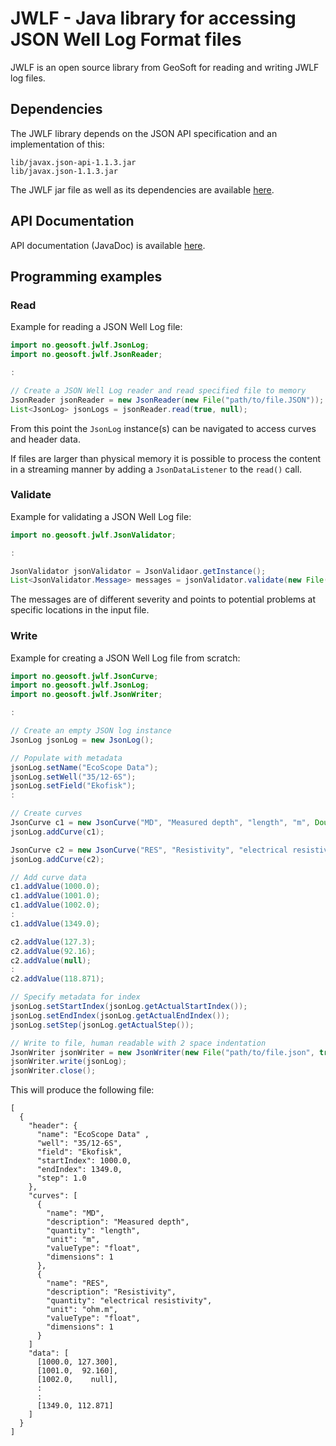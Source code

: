 # JWLF - Java library for accessing JSON Well Log Format files

JWLF is an open source library from GeoSoft for reading and writing JWLF log files.


## Dependencies

The JWLF library depends on the JSON API specification and an implementation of this:

```
lib/javax.json-api-1.1.3.jar
lib/javax.json-1.1.3.jar
```

The JWLF jar file as well as its dependencies are available [here](https://github.com/JSONWellLogFormat/JSONWellLogFormat/tree/master/Java/lib).


## API Documentation

API documentation (JavaDoc) is available [here]().


## Programming examples

### Read

Example for reading a JSON Well Log file:

```java
import no.geosoft.jwlf.JsonLog;
import no.geosoft.jwlf.JsonReader;

:

// Create a JSON Well Log reader and read specified file to memory
JsonReader jsonReader = new JsonReader(new File("path/to/file.JSON"));
List<JsonLog> jsonLogs = jsonReader.read(true, null);
```

From this point the `JsonLog` instance(s) can be navigated to access curves
and header data.

If files are larger than physical memory it is possible to process the content
in a streaming manner by adding a `JsonDataListener` to the `read()` call.


### Validate

Example for validating a JSON Well Log file:

```java
import no.geosoft.jwlf.JsonValidator;

:

JsonValidator jsonValidator = JsonValidaor.getInstance();
List<JsonValidator.Message> messages = jsonValidator.validate(new File("path/to/file.JSON"));
```

The messages are of different severity and points to potential
problems at specific locations in the input file.


### Write

Example for creating a JSON Well Log file from scratch:

```java
import no.geosoft.jwlf.JsonCurve;
import no.geosoft.jwlf.JsonLog;
import no.geosoft.jwlf.JsonWriter;

:

// Create an empty JSON log instance
JsonLog jsonLog = new JsonLog();

// Populate with metadata
jsonLog.setName("EcoScope Data");
jsonLog.setWell("35/12-6S");
jsonLog.setField("Ekofisk");
:

// Create curves
JsonCurve c1 = new JsonCurve("MD", "Measured depth", "length", "m", Double.class, 1);
jsonLog.addCurve(c1);

JsonCurve c2 = new JsonCurve("RES", "Resistivity", "electrical resistivity", "ohm.m", Double.class, 1);
jsonLog.addCurve(c2);

// Add curve data
c1.addValue(1000.0);
c1.addValue(1001.0);
c1.addValue(1002.0);
:
c1.addValue(1349.0);

c2.addValue(127.3);
c2.addValue(92.16);
c2.addValue(null);
:
c2.addValue(118.871);

// Specify metadata for index
jsonLog.setStartIndex(jsonLog.getActualStartIndex());
jsonLog.setEndIndex(jsonLog.getActualEndIndex());
jsonLog.setStep(jsonLog.getActualStep());

// Write to file, human readable with 2 space indentation
JsonWriter jsonWriter = new JsonWriter(new File("path/to/file.json", true, 2);
jsonWriter.write(jsonLog);
jsonWriter.close();
```

This will produce the following file:

```
[
  {
    "header": {
      "name": "EcoScope Data" ,
      "well": "35/12-6S",
      "field": "Ekofisk",
      "startIndex": 1000.0,
      "endIndex": 1349.0,
      "step": 1.0
    },
    "curves": [
      {
        "name": "MD",
        "description": "Measured depth",
        "quantity": "length",
        "unit": "m",
        "valueType": "float",
        "dimensions": 1
      },
      {
        "name": "RES",
        "description": "Resistivity",
        "quantity": "electrical resistivity",
        "unit": "ohm.m",
        "valueType": "float",
        "dimensions": 1
      }
    ]
    "data": [
      [1000.0, 127.300],
      [1001.0,  92.160],
      [1002.0,    null],
      :
      :
      [1349.0, 112.871]
    ]
  }
]
```
